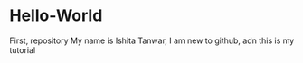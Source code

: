 # Hello-World
First, repository
My name is Ishita Tanwar, I am new to github, adn this is my tutorial
